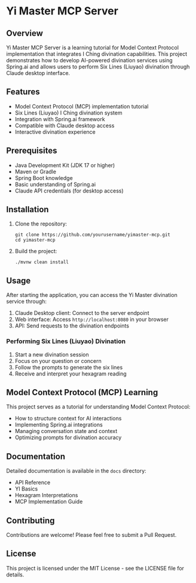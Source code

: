 # Yi Master MCP Server

## Overview
Yi Master MCP Server is a learning tutorial for Model Context Protocol implementation that integrates I Ching divination capabilities. This project demonstrates how to develop AI-powered divination services using Spring.ai and allows users to perform Six Lines (Liuyao) divination through Claude desktop interface.

## Features
- Model Context Protocol (MCP) implementation tutorial
- Six Lines (Liuyao) I Ching divination system
- Integration with Spring.ai framework
- Compatible with Claude desktop access
- Interactive divination experience

## Prerequisites
- Java Development Kit (JDK 17 or higher)
- Maven or Gradle
- Spring Boot knowledge
- Basic understanding of Spring.ai
- Claude API credentials (for desktop access)

## Installation
1. Clone the repository:
   ```
   git clone https://github.com/yourusername/yimaster-mcp.git
   cd yimaster-mcp
   ```

2. Build the project:
   ```
   ./mvnw clean install
   ```



## Usage
After starting the application, you can access the Yi Master divination service through:

1. Claude Desktop client: Connect to the server endpoint
2. Web interface: Access `http://localhost:8080` in your browser
3. API: Send requests to the divination endpoints

### Performing Six Lines (Liuyao) Divination
1. Start a new divination session
2. Focus on your question or concern
3. Follow the prompts to generate the six lines
4. Receive and interpret your hexagram reading

## Model Context Protocol (MCP) Learning
This project serves as a tutorial for understanding Model Context Protocol:

- How to structure context for AI interactions
- Implementing Spring.ai integrations
- Managing conversation state and context
- Optimizing prompts for divination accuracy

## Documentation
Detailed documentation is available in the `docs` directory:
- API Reference
- YI Basics
- Hexagram Interpretations
- MCP Implementation Guide

## Contributing
Contributions are welcome! Please feel free to submit a Pull Request.

## License
This project is licensed under the MIT License - see the LICENSE file for details.
